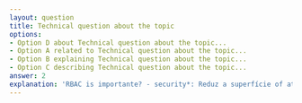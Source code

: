 ```yaml
---
layout: question
title: Technical question about the topic
options:
- Option D about Technical question about the topic...
- Option A related to Technical question about the topic...
- Option B explaining Technical question about the topic...
- Option C describing Technical question about the topic...
answer: 2
explanation: 'RBAC is importante? - security*: Reduz a superfície of ataque ao garantir que cada identity só tenha access ao necessário. - Compliance: Facilita auditoria and atendimento a requisitos regulatórios...'
---
```

